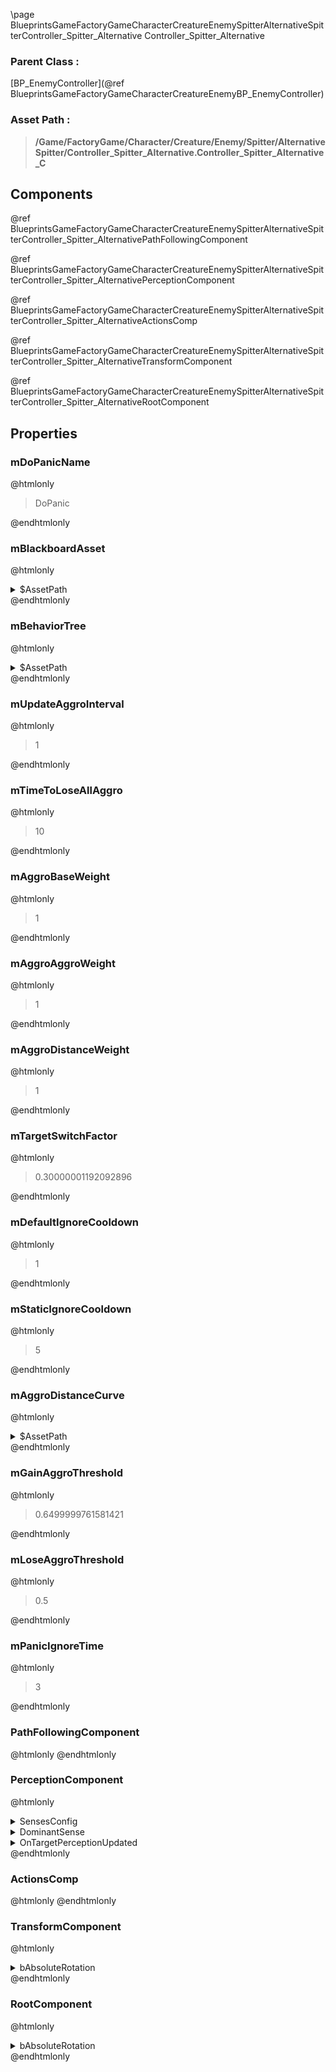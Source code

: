 \page BlueprintsGameFactoryGameCharacterCreatureEnemySpitterAlternativeSpitterController_Spitter_Alternative Controller_Spitter_Alternative
### Parent Class :
[BP_EnemyController](@ref BlueprintsGameFactoryGameCharacterCreatureEnemyBP_EnemyController)
### Asset Path :
<b><blockquote>/Game/FactoryGame/Character/Creature/Enemy/Spitter/AlternativeSpitter/Controller_Spitter_Alternative.Controller_Spitter_Alternative_C</blockquote></b>
## Components

@ref BlueprintsGameFactoryGameCharacterCreatureEnemySpitterAlternativeSpitterController_Spitter_AlternativePathFollowingComponent

@ref BlueprintsGameFactoryGameCharacterCreatureEnemySpitterAlternativeSpitterController_Spitter_AlternativePerceptionComponent

@ref BlueprintsGameFactoryGameCharacterCreatureEnemySpitterAlternativeSpitterController_Spitter_AlternativeActionsComp

@ref BlueprintsGameFactoryGameCharacterCreatureEnemySpitterAlternativeSpitterController_Spitter_AlternativeTransformComponent

@ref BlueprintsGameFactoryGameCharacterCreatureEnemySpitterAlternativeSpitterController_Spitter_AlternativeRootComponent

## Properties

### mDoPanicName
@htmlonly
<blockquote>DoPanic</blockquote>
@endhtmlonly

### mBlackboardAsset
@htmlonly
<details>
 <summary>$AssetPath</summary>
<b><a href="_blueprints_game_factory_game_character_creature_enemy_spitter_b_b__spitter.html"><blockquote>BB_Spitter</blockquote></a></b>
</details>
@endhtmlonly

### mBehaviorTree
@htmlonly
<details>
 <summary>$AssetPath</summary>
<b><a href="_blueprints_game_factory_game_character_creature_enemy_spitter_alternative_spitter_b_t__spitter__alternative.html"><blockquote>BT_Spitter_Alternative</blockquote></a></b>
</details>
@endhtmlonly

### mUpdateAggroInterval
@htmlonly
<blockquote>1</blockquote>
@endhtmlonly

### mTimeToLoseAllAggro
@htmlonly
<blockquote>10</blockquote>
@endhtmlonly

### mAggroBaseWeight
@htmlonly
<blockquote>1</blockquote>
@endhtmlonly

### mAggroAggroWeight
@htmlonly
<blockquote>1</blockquote>
@endhtmlonly

### mAggroDistanceWeight
@htmlonly
<blockquote>1</blockquote>
@endhtmlonly

### mTargetSwitchFactor
@htmlonly
<blockquote>0.30000001192092896</blockquote>
@endhtmlonly

### mDefaultIgnoreCooldown
@htmlonly
<blockquote>1</blockquote>
@endhtmlonly

### mStaticIgnoreCooldown
@htmlonly
<blockquote>5</blockquote>
@endhtmlonly

### mAggroDistanceCurve
@htmlonly
<details>
 <summary>$AssetPath</summary>
<b><a href="_blueprints_game_factory_game_character_creature_enemy_spitter_curve__spitter_distance_aggro.html"><blockquote>Curve_SpitterDistanceAggro</blockquote></a></b>
</details>
@endhtmlonly

### mGainAggroThreshold
@htmlonly
<blockquote>0.6499999761581421</blockquote>
@endhtmlonly

### mLoseAggroThreshold
@htmlonly
<blockquote>0.5</blockquote>
@endhtmlonly

### mPanicIgnoreTime
@htmlonly
<blockquote>3</blockquote>
@endhtmlonly

### PathFollowingComponent
@htmlonly
@endhtmlonly

### PerceptionComponent
@htmlonly
<details>
 <summary>SensesConfig</summary>
<ol>
<li>
<details>
 <summary>$ObjectClass</summary>
<b><a href="_class_script_a_i_sense_config__sight.html"><blockquote>AISenseConfig_Sight</blockquote></a></b>
</details>
<details>
 <summary>$ObjectFlags</summary>
<blockquote>2621473</blockquote>
</details>
<details>
 <summary>$ObjectName</summary>
<blockquote>AISenseConfig_Sight_0</blockquote>
</details>
<details>
 <summary>SightRadius</summary>
<blockquote>9000</blockquote>
</details>
<details>
 <summary>LoseSightRadius</summary>
<blockquote>11000</blockquote>
</details>
<details>
 <summary>PeripheralVisionAngleDegrees</summary>
<blockquote>179</blockquote>
</details>
<details>
 <summary>bStartsEnabled</summary>
<blockquote>False</blockquote>
</details>
</li>
<li>
<details>
 <summary>$ObjectClass</summary>
<b><a href="_class_script_a_i_sense_config__hearing.html"><blockquote>AISenseConfig_Hearing</blockquote></a></b>
</details>
<details>
 <summary>$ObjectFlags</summary>
<blockquote>2621481</blockquote>
</details>
<details>
 <summary>$ObjectName</summary>
<blockquote>AISenseConfig_Hearing_0</blockquote>
</details>
<details>
 <summary>HearingRange</summary>
<blockquote>7500</blockquote>
</details>
</li>
</ol>
</details>
<details>
 <summary>DominantSense</summary>
<b><a href="_class_script_a_i_sense__sight.html"><blockquote>AISense_Sight</blockquote></a></b>
</details>
<details>
 <summary>OnTargetPerceptionUpdated</summary>
<blockquote>0</blockquote>
</details>
@endhtmlonly

### ActionsComp
@htmlonly
@endhtmlonly

### TransformComponent
@htmlonly
<details>
 <summary>bAbsoluteRotation</summary>
<blockquote>True</blockquote>
</details>
@endhtmlonly

### RootComponent
@htmlonly
<details>
 <summary>bAbsoluteRotation</summary>
<blockquote>True</blockquote>
</details>
@endhtmlonly

